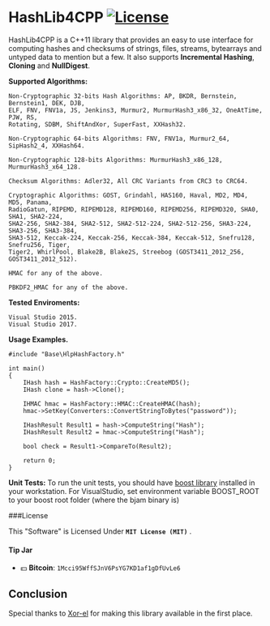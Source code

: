 # HashLib4CPP [![License](http://img.shields.io/badge/license-MIT-green.svg)](https://github.com/ron4fun/HashLib4CPP/LICENSE)
HashLib4CPP is a C++11 library that provides an easy to use interface for computing hashes and checksums of strings, files, streams, bytearrays and untyped data to mention but a few.
It also supports **Incremental Hashing**, **Cloning** and **NullDigest**.

**Supported Algorithms:**

    Non-Cryptographic 32-bits Hash Algorithms: AP, BKDR, Bernstein, Bernstein1, DEK, DJB, 
    ELF, FNV, FNV1a, JS, Jenkins3, Murmur2, MurmurHash3_x86_32, OneAtTime, PJW, RS, 
    Rotating, SDBM, ShiftAndXor, SuperFast, XXHash32.

    Non-Cryptographic 64-bits Algorithms: FNV, FNV1a, Murmur2_64, SipHash2_4, XXHash64.

    Non-Cryptographic 128-bits Algorithms: MurmurHash3_x86_128, MurmurHash3_x64_128. 

    Checksum Algorithms: Adler32, All CRC Variants from CRC3 to CRC64. 

    Cryptographic Algorithms: GOST, Grindahl, HAS160, Haval, MD2, MD4, MD5, Panama, 
    RadioGatun, RIPEMD, RIPEMD128, RIPEMD160, RIPEMD256, RIPEMD320, SHA0, SHA1, SHA2-224,
    SHA2-256, SHA2-384, SHA2-512, SHA2-512-224, SHA2-512-256, SHA3-224, SHA3-256, SHA3-384, 
    SHA3-512, Keccak-224, Keccak-256, Keccak-384, Keccak-512, Snefru128, Snefru256, Tiger,
	Tiger2, WhirlPool, Blake2B, Blake2S, Streebog (GOST3411_2012_256, GOST3411_2012_512).

    HMAC for any of the above.
    
    PBKDF2_HMAC for any of the above.

**Tested Enviroments:**
     
    Visual Studio 2015.
    Visual Studio 2017.

    
**Usage Examples.**

    #include "Base\HlpHashFactory.h"

    int main()
    {
        IHash hash = HashFactory::Crypto::CreateMD5();
		IHash clone = hash->Clone();

        IHMAC hmac = HashFactory::HMAC::CreateHMAC(hash);
        hmac->SetKey(Converters::ConvertStringToBytes("password"));

        IHashResult Result1 = hash->ComputeString("Hash");
        IHashResult Result2 = hmac->ComputeString("Hash");
		
        bool check = Result1->CompareTo(Result2);
        
        return 0;
    }

 **Unit Tests:**
To run the unit tests, you should have [boost library](http://www.boost.org/) installed in your workstation.
For VisualStudio, set environment variable BOOST_ROOT to your boost root folder (where the bjam binary is)

###License

This "Software" is Licensed Under  **`MIT License (MIT)`** .

#### Tip Jar
* :dollar: **Bitcoin**: `1Mcci95WffSJnV6PsYG7KD1af1gDfUvLe6`


Conclusion
--------------------------------------------------

   Special thanks to [Xor-el](https://github.com/xor-el) for making this library available in the first place.
